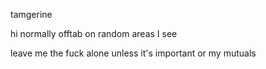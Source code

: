 tamgerine





hi        normally offtab on random areas I see

leave me the fuck alone unless it's important or my mutuals
